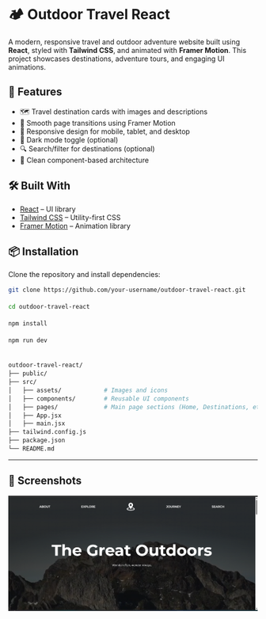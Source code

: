 # 🏕️ Outdoor Travel React

A modern, responsive travel and outdoor adventure website built using **React**, styled with **Tailwind CSS**, and animated with **Framer Motion**. This project showcases destinations, adventure tours, and engaging UI animations.

## 🚀 Features

- 🗺️ Travel destination cards with images and descriptions
- 🧭 Smooth page transitions using Framer Motion
- 📱 Responsive design for mobile, tablet, and desktop
- 🌙 Dark mode toggle (optional)
- 🔍 Search/filter for destinations (optional)
- 🎯 Clean component-based architecture

## 🛠️ Built With

- [React](https://reactjs.org/) – UI library
- [Tailwind CSS](https://tailwindcss.com/) – Utility-first CSS
- [Framer Motion](https://www.framer.com/motion/) – Animation library

## 📦 Installation

Clone the repository and install dependencies:

```bash
git clone https://github.com/your-username/outdoor-travel-react.git

cd outdoor-travel-react

npm install

npm run dev


outdoor-travel-react/
├── public/
├── src/
│   ├── assets/            # Images and icons
│   ├── components/        # Reusable UI components
│   ├── pages/             # Main page sections (Home, Destinations, etc.)
│   ├── App.jsx
│   ├── main.jsx
├── tailwind.config.js
├── package.json
└── README.md

```

---

## 📸 Screenshots

![](./public/outdoortravel.png)
